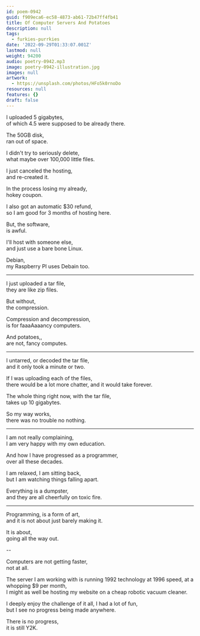 ```yaml
---
id: poem-0942
guid: f909eca6-ec58-4873-ab61-72b47ff4fb41
title: Of Computer Servers And Potatoes
description: null
tags:
  - furkies-purrkies
date: '2022-09-29T01:33:07.001Z'
lastmod: null
weight: 94200
audio: poetry-0942.mp3
image: poetry-0942-illustration.jpg
images: null
artwork:
  - https://unsplash.com/photos/HFo5k0rnoDo
resources: null
features: {}
draft: false
---
```


I uploaded 5 gigabytes,\
of which 4.5 were supposed to be already there.

The 50GB disk,\
ran out of space.

I didn't try to seriously delete,\
what maybe over 100,000 little files.

I just canceled the hosting,\
and re-created it.

In the process losing my already,\
hokey coupon.

I also got an automatic $30 refund,\
so I am good for 3 months of hosting here.

But, the software,\
is awful.

I'll host with someone else,\
and just use a bare bone Linux.

Debian,\
my Raspberry PI uses Debain too.

---

I just uploaded a tar file,\
they are like zip files.

But without,\
the compression.

Compression and decompression,\
is for faaaAaaancy computers.

And potatoes,,\
are not, fancy computes.

---

I untarred, or decoded the tar file,\
and it only took a minute or two.

If I was uploading each of the files,\
there would be a lot more chatter, and it would take forever.

The whole thing right now, with the tar file,\
takes up 10 gigabytes.

So my way works,\
there was no trouble no nothing.

---

I am not really complaining,\
I am very happy with my own education.

And how I have progressed as a programmer,\
over all these decades.

I am relaxed, I am sitting back,\
but I am watching things falling apart.

Everything is a dumpster,\
and they are all cheerfully on toxic fire.

---

Programming, is a form of art,\
and it is not about just barely making it.

It is about,\
going all the way out.

\--

Computers are not getting faster,\
not at all.

The server I am working with is running 1992 technology at 1996 speed, at a whopping $9 per month,\
I might as well be hosting my website on a cheap robotic vacuum cleaner.

I deeply enjoy the challenge of it all, I had a lot of fun,\
but I see no progress being made anywhere.

There is no progress,\
it is still Y2K.
